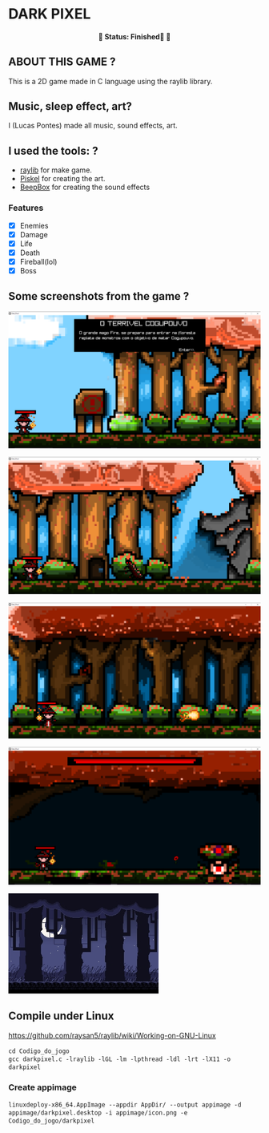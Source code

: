 # DARK PIXEL

<h4 align="center">
 🚧  Status: Finished🚀  🚧
</h4>

## ABOUT THIS GAME ?

This is a 2D game made in C language using the raylib library.

## Music, sleep effect, art?

I (Lucas Pontes) made all music, sound effects, art.

## I used the tools: ?

- [raylib](https://www.raylib.com/) for make game.
- [Piskel](https://www.piskelapp.com/) for creating the art.
- [BeepBox](https://www.beepbox.co/) for creating the sound effects

### Features

- [x] Enemies
- [x] Damage
- [x] Life
- [x] Death
- [x] Fireball(lol)
- [x] Boss

## Some screenshots from the game ?

![1](screenshots//221431328-b60d2073-8882-40a8-b846-c42872b383e6.PNG)

![2](screenshots//221431331-93a4949b-b745-442d-bd09-d6f1f5b461d7.PNG)

![3](screenshots//221431333-8a367d54-dd0f-4b01-9f0c-ef7ca13d18b5.PNG)

![4](screenshots//221431334-82fbf7bb-4e0a-4a2e-9785-743ae404eb4b.PNG)

![Parallax_florest_game](screenshots//230469694-89ba91a7-54ed-4090-b125-8b73cc28e1fe.jpeg)

## Compile under Linux

https://github.com/raysan5/raylib/wiki/Working-on-GNU-Linux

```shell
cd Codigo_do_jogo
gcc darkpixel.c -lraylib -lGL -lm -lpthread -ldl -lrt -lX11 -o darkpixel
```

### Create appimage

```shell
linuxdeploy-x86_64.AppImage --appdir AppDir/ --output appimage -d appimage/darkpixel.desktop -i appimage/icon.png -e Codigo_do_jogo/darkpixel
```
